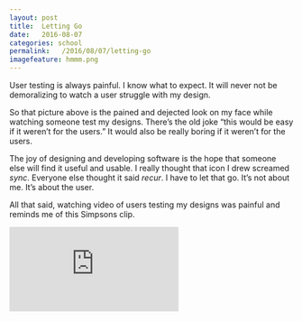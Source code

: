 ```yaml
---
layout: post
title:  Letting Go
date:   2016-08-07
categories: school
permalink:   /2016/08/07/letting-go
imagefeature: hmmm.png
---
```

User testing is always painful. I know what to expect. It will never not be demoralizing to watch a user struggle with my design.

So that picture above is the pained and dejected look on my face while watching someone test my designs. There’s the old joke “this would be easy if it weren’t for the users.” It would also be really boring if it weren’t for the users.

The joy of designing and developing software is the hope that someone else will find it useful and usable. I really thought that icon I drew screamed *sync*. Everyone else thought it said *recur*. I have to let that go. It’s not about me. It’s about the user.

All that said, watching video of users testing my designs was painful and reminds me of this Simpsons clip.

<iframe src="https://www.youtube.com/embed/1tFDsL_mwBY" frameborder="0" allowfullscreen></iframe>
